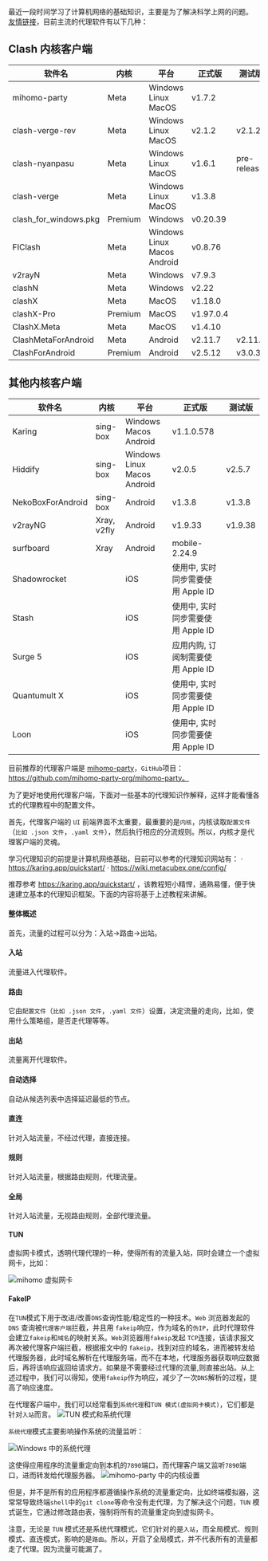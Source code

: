 最近一段时间学习了计算机网络的基础知识，主要是为了解决科学上网的问题。
[友情链接](https://www.clashverge.dev/friendship.html)，目前主流的代理软件有以下几种：

## Clash 内核客户端

| 软件名           | 内核     | 平台    | 正式版     | 测试版       |
|----------------|--------|-------|----------|------------|
| mihomo-party   | Meta    | Windows Linux MacOS | v1.7.2   |
| clash-verge-rev | Meta    | Windows Linux MacOS | v2.1.2   | v2.1.2     |
| clash-nyanpasu  | Meta    | Windows Linux MacOS | v1.6.1   | pre-release |
| clash-verge     | Meta    | Windows Linux MacOS | v1.3.8   |            |
| clash_for_windows.pkg | Premium | Windows | v0.20.39 |            |
| FIClash        | Meta    | Windows Linux Macos Android | v0.8.76  |            |
| v2rayN         | Meta    | Windows | v7.9.3   |            |
| clashN         | Meta    | Windows | v2.22    |            |
| clashX         | Meta    | MacOS   | v1.18.0  |            |
| clashX-Pro     | Premium | MacOS   | v1.97.0.4|            |
| ClashX.Meta    | Meta    | MacOS   | v1.4.10  |            |
| ClashMetaForAndroid | Meta  | Android | v2.11.7  | v2.11.7   |
| ClashForAndroid | Premium | Android | v2.5.12  | v3.0.3    |


## 其他内核客户端

| 软件名             | 内核       | 平台       | 正式版      | 测试版      |
|------------------|----------|----------|-----------|------------|
| Karing          | sing-box | Windows Macos Android  | v1.1.0.578    |
| Hiddify          | sing-box | Windows Linux Macos Android  | v2.0.5    | v2.5.7     |
| NekoBoxForAndroid| sing-box | Android  | v1.3.8    | v1.3.8     |
| v2rayNG          | Xray, v2fly | Android | v1.9.33 | v1.9.38   |
| surfboard        | Xray     | Android   | mobile-2.24.9 |           |
| Shadowrocket     |          | iOS      | 使用中, 实时同步需要使用 Apple ID | |
| Stash            |          | iOS      | 使用中, 实时同步需要使用 Apple ID | |
| Surge 5          |          | iOS      | 应用内购, 订阅制需要使用 Apple ID | |
| Quantumult X     |          | iOS      | 使用中, 实时同步需要使用 Apple ID | |
| Loon             |          | iOS      | 使用中, 实时同步需要使用 Apple ID | |

目前推荐的代理客户端是 [mihomo-party](https://mihomoparty.org/#google_vignette)，`GitHub`项目：https://github.com/mihomo-party-org/mihomo-party。


为了更好地使用代理客户端，下面对一些基本的代理知识作解释，这样才能看懂各式的代理教程中的配置文件。


首先，代理客户端的 `UI` 前端界面不太重要，最重要的是`内核`，内核读取`配置文件`（`比如 .json 文件`，`.yaml 文件`），然后执行相应的分流规则。所以，内核才是代理客户端的灵魂。


学习代理知识的前提是计算机网络基础，目前可以参考的代理知识网站有：
· https://karing.app/quickstart/
· https://wiki.metacubex.one/config/

推荐参考 https://karing.app/quickstart/ ，该教程短小精悍，通熟易懂，便于快速建立基本的代理知识框架。下面的内容将基于上述教程来讲解。

#### 整体概述
首先，流量的过程可以分为：入站->路由->出站。

#### 入站
流量进入代理软件。


#### 路由
它由`配置文件`（`比如 .json 文件`，`.yaml 文件`）设置，决定流量的走向，比如，使用什么策略组，是否走代理等等。

#### 出站
流量离开代理软件。

#### 自动选择
自动从候选列表中选择延迟最低的节点。

#### 直连
针对入站流量，不经过代理，直接连接。

#### 规则
针对入站流量，根据路由规则，代理流量。

#### 全局
针对入站流量，无视路由规则，全部代理流量。

#### TUN
虚拟网卡模式，透明代理代理的一种，使得所有的流量入站，同时会建立一个虚拟网卡，比如：


![mihomo 虚拟网卡](./1241741098703_.pic_hd.jpg)


#### FakeIP
在`TUN`模式下用于改进/改善`DNS`查询性能/稳定性的一种技术。`Web` 浏览器发起的 `DNS` 查询被`代理客户端`拦截，并且用 `fakeip`响应，作为域名的`伪IP`，此时代理软件会建立`fakeip`和`域名`的映射关系。`Web`浏览器用`fakeip`发起 `TCP`连接，该请求报文再次被代理客户端拦截，根据报文中的 `fakeip`，找到对应的域名，进而被转发给代理服务器，此时域名解析在代理服务端，而不在本地，代理服务器获取响应数据后，再将该响应返回给请求方。如果是不需要经过代理的流量,则直接出站。从上述过程中，我们可以得知，使用`fakeip`作为响应，减少了一次`DNS`解析的过程，提高了响应速度。



在代理客户端中，我们可以经常看到`系统代理`和`TUN 模式(虚拟网卡模式)`，它们都是针对`入站`而言。
![TUN 模式和系统代理](./1251741099703_.pic.jpg)

`系统代理`模式主要影响操作系统的流量监听：

![Windows 中的系统代理](./1291741099930_.pic_hd.jpg)

这使得应用程序的流量重定向到本机的`7890`端口，而代理客户端又监听`7890`端口，进而转发给代理服务器。
![mihomo-party 中的内核设置](./1301741100077_.pic.jpg)



但是，并不是所有的应用程序都遵循操作系统的流量重定向，比如终端模拟器，这常常导致终端`shell`中的`git clone`等命令没有走代理，为了解决这个问题，`TUN` 模式诞生，它通过修改路由表，强制将所有的流量重定向到虚拟网卡。

注意，无论是 `TUN` 模式还是系统代理模式，它们针对的是`入站`，而全局模式、规则模式、直连模式，影响的是`路由`。所以，开启了全局模式，并不代表所有的流量都走了代理。因为流量可能漏了。

